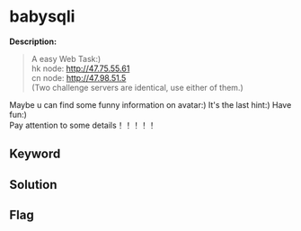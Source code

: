 # babysqli

**Description:**
> A easy Web Task:)  
> hk node: http://47.75.55.61  
> cn node: http://47.98.51.5  
> (Two challenge servers are identical, use either of them.)  

Maybe u can find some funny information on avatar:) It's the last hint:) Have fun:)  
Pay attention to some details！！！！！

## Keyword

## Solution

## Flag
